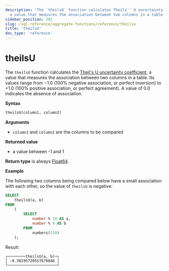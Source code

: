 ```yaml
---
description: 'The `theilsU` function calculates Theils'' U uncertainty coefficient,
  a value that measures the association between two columns in a table.'
sidebar_position: 201
slug: /sql-reference/aggregate-functions/reference/theilsu
title: 'theilsU'
doc_type: 'reference'
---
```


# theilsU

The `theilsU` function calculates the [Theil's U uncertainty coefficient](https://en.wikipedia.org/wiki/Contingency_table#Uncertainty_coefficient), a value that measures the association between two columns in a table. Its values range from −1.0 (100% negative association, or perfect inversion) to +1.0 (100% positive association, or perfect agreement). A value of 0.0 indicates the absence of association.

**Syntax**

```sql
theilsU(column1, column2)
```

**Arguments**

- `column1` and `column2` are the columns to be compared

**Returned value**

- a value between -1 and 1

**Return type** is always [Float64](../../../sql-reference/data-types/float.md).

**Example**

The following two columns being compared below have a small association with each other, so the value of `theilsU` is negative:

```sql
SELECT
    theilsU(a, b)
FROM
    (
        SELECT
            number % 10 AS a,
            number % 4 AS b
        FROM
            numbers(150)
    );
```

Result:

```response
┌────────theilsU(a, b)─┐
│ -0.30195720557678846 │
└──────────────────────┘
```
